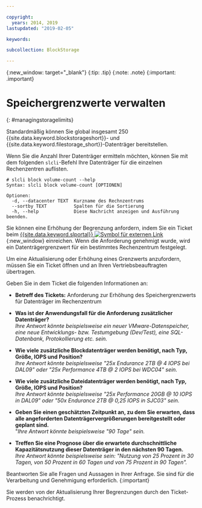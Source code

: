 ```yaml
---

copyright:
  years: 2014, 2019
lastupdated: "2019-02-05"

keywords:

subcollection: BlockStorage

---
```

{:new_window: target="_blank"}
{:tip: .tip}
{:note: .note}
{:important: .important}

# Speichergrenzwerte verwalten
{: #managingstoragelimits}

Standardmäßig können Sie global insgesamt 250 {{site.data.keyword.blockstorageshort}}- und {{site.data.keyword.filestorage_short}}-Datenträger bereitstellen.

Wenn Sie die Anzahl Ihrer Datenträger ermitteln möchten, können Sie mit dem folgenden `slcli`-Befehl Ihre Datenträger für die einzelnen Rechenzentren auflisten.
```
# slcli block volume-count --help
Syntax: slcli block volume-count [OPTIONEN]

Optionen:
  -d, --datacenter TEXT  Kurzname des Rechnzentrums
  --sortby TEXT          Spalten für die Sortierung
  -h, --help             Diese Nachricht anzeigen und Ausführung beenden.
```

Sie können eine Erhöhung der Begrenzung anfordern, indem Sie ein Ticket beim [{{site.data.keyword.slportal}} ![Symbol für externen Link](../../icons/launch-glyph.svg "Symbol für externen Link")](https://control.softlayer.com/){:new_window} einreichen. Wenn die Anforderung genehmigt wurde, wird ein Datenträgergrenzwert für ein bestimmtes Rechenzentrum festgelegt.  

Um eine Aktualisierung oder Erhöhung eines Grenzwerts anzufordern, müssen Sie ein Ticket öffnen und an Ihren Vertriebsbeauftragten übertragen.

Geben Sie in dem Ticket die folgenden Informationen an:

- **Betreff des Tickets:** Anforderung zur Erhöhung des Speichergrenzwerts für Datenträger im Rechenzentrum

- **Was ist der Anwendungsfall für die Anforderung zusätzlicher Datenträger?** <br />
*Ihre Antwort könnte beispielsweise ein neuer VMware-Datenspeicher, eine neue Entwicklungs- bzw. Testumgebung (Dev/Test), eine SQL-Datenbank, Protokollierung etc. sein.*

- **Wie viele zusätzliche Blockdatenträger werden benötigt, nach Typ, Größe, IOPS und Position?** <br />
*Ihre Antwort könnte beispielsweise "25x Endurance 2TB @ 4 IOPS bei DAL09" oder "25x Performance 4TB @ 2 IOPS bei WDC04" sein.*

- **Wie viele zusätzliche Dateidatenträger werden benötigt, nach Typ, Größe, IOPS und Position?** <br />
*Ihre Antwort könnte beispielsweise "25x Performance 20GB @ 10 IOPS in DAL09" oder "50x Endurance 2TB @ 0,25 IOPS in SJC03" sein.*

- **Geben Sie einen geschätzten Zeitpunkt an, zu dem Sie erwarten, dass alle angeforderten Datenträgervergrößerungen bereitgestellt oder geplant sind.** <br />
 "*Ihre Antwort könnte beispielsweise "90 Tage" sein.*

- **Treffen Sie eine Prognose über die erwartete durchschnittliche Kapazitätsnutzung dieser Datenträger in den nächsten 90 Tagen.** <br />
*Ihre Antwort könnte beispielsweise sein: "Nutzung von 25 Prozent in 30 Tagen, von 50 Prozent in 60 Tagen und von 75 Prozent in 90 Tagen".*

Beantworten Sie alle Fragen und Aussagen in Ihrer Anfrage. Sie sind für die Verarbeitung und Genehmigung erforderlich.
{:important}

Sie werden von der Aktualisierung Ihrer Begrenzungen durch den Ticket-Prozess benachrichtigt.
